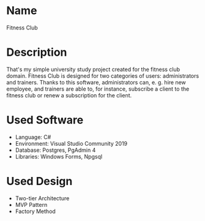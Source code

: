 # Name
Fitness Club

# Description
That's my simple university study project created for the fitness club domain. Fitness Club is designed for two categories of users: administrators and trainers. Thanks to this software, administrators can, e. g. hire new employee, and trainers are able to, for instance, subscribe a client to the fitness club or renew a subscription for the client.

# Used Software
- Language: C#
- Environment: Visual Studio Community 2019
- Database: Postgres, PgAdmin 4
- Libraries: Windows Forms, Npgsql

# Used Design
- Two-tier Architecture
- MVP Pattern
- Factory Method
